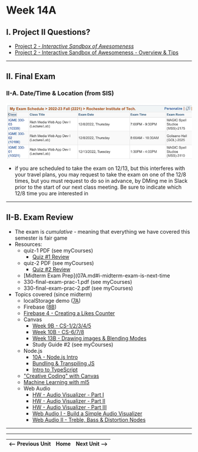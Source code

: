 # Week 14A

## I. Project II Questions?

- [Project 2 - *Interactive Sandbox of Awesomeness*](../projects/p2.md)
- [Project 2 - Interactive Sandbox of Awesomeness - Overview & Tips](../projects/p2-overview-and-tips.md)

<hr>

## II. Final Exam

### II-A. Date/Time & Location (from SIS)

![screenshot](_images/exam-schedule-fall-2022.png)

- if you are scheduled to take the exam on 12/13, but this interferes with your travel plans, you may request to take the exam on one of the 12/8 times, but you must request to do so in advance, by DMing me in Slack prior to the start of our next class meeting. Be sure to indicate which 12/8 time you are interested in

<hr>

## II-B. Exam Review

- The exam is *cumulative* - meaning that everything we have covered this semester is fair game
- Resources:
  - quiz-1 PDF (see myCourses)
    - [Quiz #1 Review](04A.md#i-review-quiz-1)
  - quiz-2 PDF (see myCourses)
    - [Quiz #2 Review](06A.md#i-review-quiz-2)
  - [Midterm Exam Prep](07A.md#i-midterm-exam-is-next-time
  - 330-final-exam-prac-1.pdf (see myCourses)
  - 330-final-exam-prac-2.pdf (see myCourses)
- Topics covered (since midterm)
  - localStorage demo ([7A](07A.md#iii-localstorage-demo))
  - Firebase ([8B](08B.md#iii-firebase-notes))
  - [Firebase 4 - Creating a Likes Counter](https://github.com/tonethar/IGME-330-Master/blob/master/notes/firebase-4.md)
  - Canvas
    - [Week 9B - CS-1/2/3/4/5](09B.md)
    - [Week 10B - CS-6/7/8](10B.md#iv-more-canvas-core-skills)
    - [Week 13B - Drawing images & Blending Modes](https://github.com/tonethar/IGME-330-Master/blob/master/notes/canvas-5.md)
    - Study Guide #2 (see myCourses)
  - Node.js
    - [10A - Node.js Intro](10A.md#iii-nodejs)
    - [Bundling & Transpiling JS](https://github.com/tonethar/IGME-330-Master/blob/master/notes/node-and-transpiling.md)
    - [Intro to TypeScript](https://github.com/tonethar/IGME-330-Master/blob/master/notes/intro-typescript.md)
  - ["Creative Coding" with Canvas](11A.md)
  - [Machine Learning with ml5](11B.md#ii-machine-learning-with-ml5)
  - Web Audio
    - [HW - Audio Visualizer - Part I](https://github.com/tonethar/IGME-330-Master/blob/master/notes/HW-AV-2195-1.md)
    - [HW - Audio Visualizer - Part II](https://github.com/tonethar/IGME-330-Master/blob/master/notes/HW-AV-2195-2.md)
    - [HW - Audio Visualizer - Part III](https://github.com/tonethar/IGME-330-Master/blob/master/notes/HW-AV-2195-3.md)
    - [Web Audio I - Build a Simple Audio Visualizer](https://github.com/tonethar/IGME-330-Master/blob/master/notes/demo-web-audio-1.md)
    - [Web Audio II - Treble, Bass & Distortion Nodes](https://github.com/tonethar/IGME-330-Master/blob/master/notes/demo-web-audio-2.md)
  
<hr><hr>

| <-- Previous Unit | Home | Next Unit -->
| --- | --- | --- 
